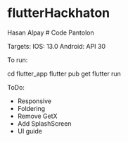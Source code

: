 # flutterHackhaton

Hasan Alpay # Code Pantolon 

Targets:
  IOS: 13.0
  Android: API 30
  

To run:

cd flutter_app
flutter pub get
flutter run

ToDo:

- Responsive
- Foldering
- Remove GetX
- Add SplashScreen
- UI guide
